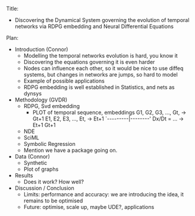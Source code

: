 Title:
* Discovering the Dynamical System governing the evolution of temporal networks via RDPG embedding and Neural Differential Equations

Plan:
  - Introduction (Connor)
    - Modelling the temporal networks evolution is hard, you know it
    - Discovering the equations governing it is even harder
    - Nodes can influence each other, so it would be nice to use diffeq systems, but changes in networks are jumps, so hard to model
    - Example of possible applications
    - RDPG embedding is well established in Statistics, and nets as dynsys
  - Methodology (GVDR)
    - RDPG, Svd embedding
      - PLOT of temporal sequence, embeddings
        G1, G2, G3, ..., Gt, -> Gt+1
        E1, E2, E3, ..., Et, -> Et+1
        `---------|--------'
                Dx/Dt = ...  -> Et+1
                                Gt+1
    - NDE
    - SciML
    - Symbolic Regression
    - Mention we have a package going on.
  - Data (Connor)
    - Synthetic
    - Plot of graphs
  - Results
    - Does it work? How well?
  - Discussion / Conclusion
    - Limits: performance and accuracy: we are introducing the idea, it remains to be optimised
    - Future: optimise, scale up, maybe UDE?, applications
